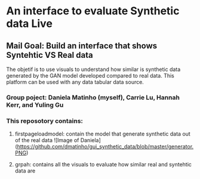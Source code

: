 # An interface to evaluate Synthetic data Live

## Mail Goal: Build an interface that shows Syntehtic VS Real data
The objetif is to use visuals to understand how similar is synthetic data generated by the GAN model developed compared to real data. This platform can be used with any data tabular data source.  

### Group poject: Daniela Matinho (myself), Carrie Lu, Hannah Kerr, and Yuling Gu

### This reposotory contains:
1. firstpageloadmodel: contain the model that generate synthetic data out of the real data
![Image of Daniela] (https://github.com/dmatinho/gui_synthetic_data/blob/master/generator.PNG)

2. grpah: contains all the visuals to evaluate how similar real and syntehtic data are
